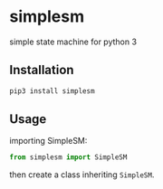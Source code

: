 # simplesm
simple state machine for python 3

## Installation
```bash
pip3 install simplesm
```

## Usage
importing SimpleSM:

```python 3
from simplesm import SimpleSM
```
then create a class inheriting `SimpleSM`.